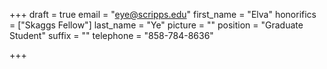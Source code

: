 +++
draft = true
email = "eye@scripps.edu"
first_name = "Elva"
honorifics = ["Skaggs Fellow"]
last_name = "Ye"
picture = ""
position = "Graduate Student"
suffix = ""
telephone = "858-784-8636"

+++
